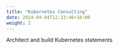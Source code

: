 ```yaml
---
title: "Kubernetes Consulting"
date: 2024-04-04T12:33:46+10:00
weight: 2
---
```





Architect and build Kubernetes statements
